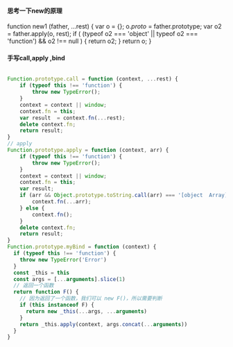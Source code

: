 #### 思考一下new的原理
<!-- father 也就是new后面跟的构造函数 -->
function new1 (father, ...rest) {
    var o = {};
    o._proto_ = father.prototype;
    var o2 = father.apply(o, rest);
    if ( (typeof o2 === 'object' || typeof o2 === 'function') && o2 !== null ) {
    return o2;
    }
    return o;
}
#### 手写call,apply ,bind
```javascript

Function.prototype.call = function (context, ...rest) {
    if (typeof this !== 'function') {
        throw new TypeError();
    }
    context = context || window;
    context.fn = this;
    var result  = context.fn(...rest);
    delete context.fn;
    return result;
}
// apply
Function.prototype.apply = function (context, arr) {
    if (typeof this !== 'function') {
        throw new TypeError();
    }
    context = context || window;
    context.fn = this;
    var result;
    if (arr && Object.prototype.toString.call(arr) === '[object  Array]') {
        context.fn(...arr);
    } else {
        context.fn();
    }
    delete context.fn;
    return result;
}
Function.prototype.myBind = function (context) {
  if (typeof this !== 'function') {
    throw new TypeError('Error')
  }
  const _this = this
  const args = [...arguments].slice(1)
  // 返回一个函数
  return function F() {
    // 因为返回了一个函数，我们可以 new F()，所以需要判断
    if (this instanceof F) {
      return new _this(...args, ...arguments)
    }
    return _this.apply(context, args.concat(...arguments))
  }
}
```

```